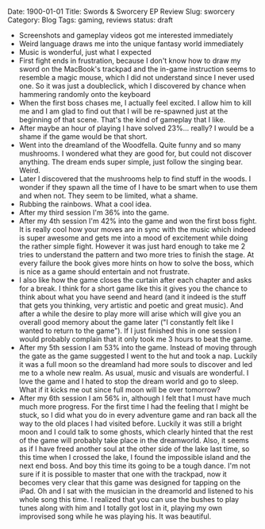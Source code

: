 Date: 1900-01-01
Title: Swords & Sworcery EP Review
Slug: sworcery
Category: Blog
Tags: gaming, reviews
status: draft

* Screenshots and gameplay videos got me interested immediately
* Weird language draws me into the unique fantasy world immediately
* Music is wonderful, just what I expected
* First fight ends in frustration, because I don't know how to draw my sword
  on the MacBook's trackpad and the in-game instruction seems to resemble a
  magic mouse, which I did not understand since I never used one. So it was
  just a doubleclick, which I discovered by chance when hammering randomly onto
  the keyboard
* When the first boss chases me, I actually feel excited. I allow him to kill
  me and I am glad to find out that I will be re-spawned just at the beginning
  of that scene. That's the kind of gameplay that I like.
* After maybe an hour of playing I have solved 23%... really? I would be a
  shame if the game would be that short.
* Went into the dreamland of the Woodfella. Quite funny and so many mushrooms.
  I wondered what they are good for, but could not discover anything. The dream
  ends super simple, just follow the singing bear. Weird.
* Later I discovered that the mushrooms help to find stuff in the woods. I
  wonder if they spawn all the time of I have to be smart when to use them and
  when not. They seem to be limited, what a shame.
* Rubbing the rainbows. What a cool idea.
* After my third session I'm 36% into the game.
* After my 4th session I'm 42% into the game and won the first boss fight. It
  is really cool how your moves are in sync with the music which indeed is
  super awesome and gets me into a mood of excitement while doing the rather
  simple fight. However it was just hard enough to take me 2 tries to
  understand the pattern and two more tries to finish the stage. At every
  failure the book gives more hints on how to solve the boss, which is nice as
  a game should entertain and not frustrate.
* I also like how the game closes the curtain after each chapter and asks for a
  break. I think for a short game like this it gives you the chance to think
  about what you have seend and heard (and it indeed is the stuff that gets you
  thinking, very artistic and poetic and great music). And after a while the
  desire to play more will arise which will give you an overall good memory
  about the game later ("I constantly felt like I wanted to return to the
  game"). If I just finished this in one session I would probably complain that
  it only took me 3 hours to beat the game.
* After my 5th session I am 53% into the game. Instead of moving through the 
  gate as the game suggested I went to the hut and took a nap. Luckily it was
  a full moon so the dreamland had more souls to discover and led me to a whole
  new realm. As usual, music and visuals are wonderful. I love the game and I
  hated to stop the dream world and go to sleep. What if it kicks me out since
  full moon will be over tomorrow?
* After my 6th session I am 56% in, although I felt that I must have much much
  more progress. For the first time I had the feeling that I might be stuck, so 
  I did what you do in every adventure game and ran back all the way to the old
  places I had visited before. Luckily it was still a bright moon and I could
  talk to some ghosts, which clearly hinted that the rest of the game will
  probably take place in the dreamworld. Also, it seems as if I have freed
  another soul at the other side of the lake last time, so this time when I
  crossed the lake, I found the impossible island and the next end boss. And
  boy this time its going to be a tough dance. I'm not sure if it is possible
  to master that one with the trackpad, now it becomes very clear that this
  game was designed for tapping on the iPad. Oh and I sat with the musician
  in the dreamorld and listened to his whole song this time. I realized
  that you can use the bushes to play tunes along with him and I totally
  got lost in it, playing my own improvised song while he was playing his.
  It was beautiful.
